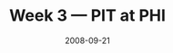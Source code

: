 ---
layout: game
title: Week 3 — PIT at PHI
season: 2008
game_id: 2008_03_PIT_PHI
week: 3
date: 2008-09-21
home_team: PHI
away_team: PIT
final_home: 15
final_away: 6
pbp_url: /assets/data/pbp/2008/2008_03_PIT_PHI.csv.gz
---